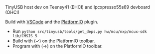 TinyUSB host dev on Teensy41 (EHCI) and lpcxpresso55s69 devboard (OHCI)

Build with [VSCode](https://code.visualstudio.com/) and the [PlatformIO](https://platformio.org/) plugin.

* Run `python src/tinyusb/tools/get_deps.py hw/mcu/nxp/mcux-sdk lib/CMSIS_5`
* Build with (✓) on the PlatformIO toolbar.
* Program with (→) on the PlatformIO toolbar.
